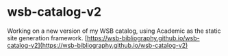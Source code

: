 # wsb-catalog-v2
Working on a new version of my WSB catalog, using Academic as the static site generation framework.
[https://wsb-bibliography.github.io/wsb-catalog-v2](https://wsb-bibliography.github.io/wsb-catalog-v2)
